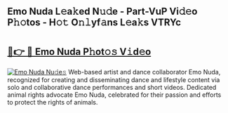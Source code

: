 ## Emo Nuda L𝚎a𝚔ed N𝚞𝚍e - Part-VuP Vi𝚍𝚎o P𝚑𝚘tos - H𝚘𝚝 O𝚗𝚕yf𝚊ns L𝚎a𝚔s VTRYc

# <h2><a href="http://kf0r9k4.oniu.top/?m=Emo+Nuda">🔗👉 🔴 Emo Nuda P𝚑ot𝚘𝚜 V𝚒d𝚎o</a></h2>

[![Emo Nuda Nu𝚍e𝚜](https://i.imgur.com/0qMVB7G.gif)](http://kf0r9k4.oniu.top/?m=Emo+Nuda)
Web-based artist and dance collaborator Emo Nuda, recognized for creating and disseminating dance and lifestyle content via solo and collaborative dance performances and short videos. Dedicated animal rights advocate Emo Nuda, celebrated for their passion and efforts to protect the rights of animals.  
